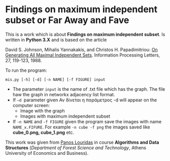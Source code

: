# Findings on maximum independent subset or Far Away and Fave

This is a work which is about **Findings on maximum independent subset**. Is written in **Python 3.X** and is based on the article 

David S. Johnson, Mihalis Yannakakis, and Christos H. Papadimitriou: [On Generating All Maximal Independent Sets](https://github.com/dmst-algorithms-course/assignment-2016-bonus/blob/master/generating_all_maximal_independent_datasets.pdf). Information Processing Letters, 27, 119-123, 1988.

To run the program:

`mis.py [-h] [-d] [-n NAME] [-f FIGURE] input`

* The parameter `input` is the name of .txt file which has the graph. The file haw the graph in networkx adjacency list format.
* If `–d `parameter given Αν δίνεται η παράμετρος -d will appear on the computer screen:
  * Image with the graph
  * Images with maximum independent subset
* If `-n ΝΑΜΕ` and `-f FIGURE` given the program save the images with name `NAME_x.FIFURE`. For example `-n cube -f png` the images saved like **cube_0.png, cube_1.png** etc.

This work was given from [Panos Louridas](https://github.com/louridas) in course **Algorithms and Data Structures** (*Department of Forest Science and Technology*, Athens University of Economics and Business).
